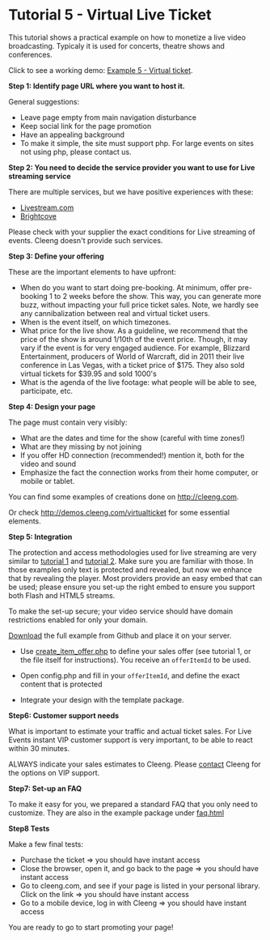 Tutorial 5 - Virtual Live Ticket
========================================

This tutorial shows a practical example on how to monetize a live video broadcasting. Typicaly it is used for concerts, theatre shows and conferences.


Click to see a working demo: [Example 5 - Virtual ticket](http://demos.cleeng.com/virtualticket).


**Step 1: Identify page URL where you want to host it.**

General suggestions:

- Leave page empty from main navigation disturbance
- Keep social link for the page promotion
- Have an appealing background
- To make it simple, the site must support php. For large events on sites not using php, please contact us.

**Step 2: You need to decide the service provider you want to use for Live streaming service**

There are multiple services, but we have positive experiences with these:

- [Livestream.com](http://livestream.com)
- [Brightcove](http://brightcove.com)

Please check with your supplier the exact conditions for Live streaming of events. Cleeng doesn't provide such services.

**Step 3: Define your offering**

These are the important elements to have upfront:

- When do you want to start doing pre-booking. At minimum, offer pre-booking 1 to 2 weeks before the show. This way, you can generate more buzz, without impacting your full price ticket sales. Note, we hardly see any cannibalization between real and virtual ticket users. 
- When is the event itself, on which timezones.
- What price for the live show. As a guideline, we recommend that the price of the show is around 1/10th of the event price. Though, it may vary if the event is for very engaged audience. For example, Blizzard Entertainment, producers of World of Warcraft, did in 2011 their live conference in Las Vegas, with a ticket price of $175. They also sold virtual tickets for $39.95 and sold 1000's 
- What is the agenda of the live footage: what people will be able to see, participate, etc.

**Step 4: Design your page**

The page must contain very visibly:

- What are the dates and time for the show (careful with time zones!)
- What are they missing by not joining
- If you offer HD connection (recommended!) mention it, both for the video and sound
- Emphasize the fact the connection works from their home computer, or mobile or tablet.

You can find some examples of creations done on http://cleeng.com.

Or check http://demos.cleeng.com/virtualticket for some essential elements.

**Step 5: Integration**

The protection and access methodologies used for live streaming are very similar to [tutorial 1](../Tutorials/01_Getting_started_with_Cleeng) and [tutorial 2](../Tutorials/02_Loading_content_async). Make sure you are familiar with those. 
In those examples only text is protected and revealed, but now we enhance that by revealing the player.
Most providers provide an easy embed that can be used; please ensure you set-up the right embed to ensure you support both Flash and HTML5 streams.
 
To make the set-up secure; your video service should have domain restrictions enabled for only your domain.

[Download](https://github.com/Cleeng/cleeng-api-tutorials/zipball/master) the full example from Github and place it on your server.

- Use [create_item_offer.php](https://github.com/Cleeng/cleeng-api-tutorials/blob/master/05_Virtual_live_ticket/faq.html) to define your sales offer (see tutorial 1, or the file itself for instructions). You receive an `offerItemId` to be used. 
- Open config.php and fill in your `offerItemId`, and define the exact content that is protected

- Integrate your design with the template package.


**Step6: Customer support needs**

What is important to estimate your traffic and actual ticket sales. For Live Events instant VIP customer support is very important, to be able to react within 30 minutes. 

ALWAYS indicate your sales estimates to Cleeng. Please [contact](http://cleeng.com/company/contact) Cleeng for the options on VIP support.

**Step7: Set-up an FAQ**

To make it easy for you, we prepared a standard FAQ that you only need to customize. They are also in the example package under [faq.html](https://github.com/Cleeng/cleeng-api-tutorials/blob/master/P01_Virtual_live_ticket/faq.html)

**Step8 Tests**

Make a few final tests:

- Purchase the ticket &DoubleRightArrow; you should have instant access
- Close the browser, open it, and go back to the page &DoubleRightArrow; you should have instant access
- Go to cleeng.com, and see if your page is listed in your personal library. Click on the link &DoubleRightArrow; you should have instant access
- Go to a mobile device, log in with Cleeng &DoubleRightArrow; you should have instant access


You are ready to go to start promoting your page!


